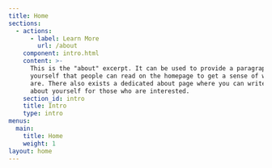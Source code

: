 ```yaml
---
title: Home
sections:
  - actions:
      - label: Learn More
        url: /about
    component: intro.html
    content: >-
      This is the "about" excerpt. It can be used to provide a paragraph about
      yourself that people can read on the homepage to get a sense of who you
      are. There also exists a dedicated about page where you can write more
      about yourself for those who are interested.
    section_id: intro
    title: Intro
    type: intro
menus:
  main:
    title: Home
    weight: 1
layout: home
---
```


